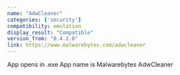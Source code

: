 ```yaml
---
name: "AdwCleaner"
categories: ['security']
compatibility: emulation
display_result: "Compatible"
version_from: "8.4.2.0"
link: https://www.malwarebytes.com/adwcleaner
---
```


App opens in .exe
App name is Malwarebytes AdwCleaner 
